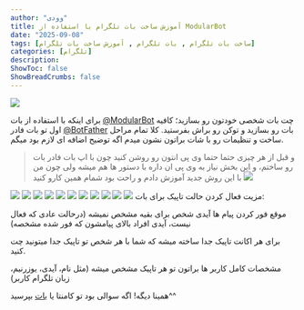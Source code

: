 ```yaml
---
author: "وودی"
title: آموزش ساخت بات تلگرام با استفاده از ModularBot
date: "2025-09-08"
tags: [ساخت بات تلگرام , بات تلگرام , آموزش ساخت بات تلگرام]
categories: [تلگرام]
description: 
ShowToc: false
ShowBreadCrumbs: false
---
```

![](https://uploadkon.ir/uploads/f3fe14_25how-to-create-chatbot.jpg)

برای اینکه با استفاده از بات [@ModularBot](https://t.me/ModularBot) چت بات شخصی خودتون رو بسازید؛ کافیه اول تو بات فادر [@BotFather](https://t.me/BotFather) بات رو بسازید و توکن رو براش بفرستید.
کلا تمام مراحل ساخت و تنظیمات رو با شات براتون نشون میدم اگه توضیح اضافه ای لازم بود میگم.

>  و قبل از هر چیزی حتما حتما وی پی انتون رو روشن کنید چون با اپ بات فادر بات رو ساختم، و این بخش نیاز به وی پی ان داره با دستور ها هم میشه ولی چون من با این روش جدید آموزش دادم و راحت بود شمام همین کارو کنید <img loading="lazy" class="emoji" src="https://uploadkon.ir/uploads/43b814_25unnamed-AgADwBsAAjquOVI.png">


![](https://uploadkon.ir/uploads/c07314_251.jpg)
![](https://uploadkon.ir/uploads/55b814_252.jpg)
![](https://uploadkon.ir/uploads/a34614_2512.jpg)
![](https://uploadkon.ir/uploads/240b14_254.jpg)
![](https://uploadkon.ir/uploads/2c8814_255.jpg)
![](https://uploadkon.ir/uploads/9a1514_256.jpg)
![](https://uploadkon.ir/uploads/703514_257.jpg)
![](https://uploadkon.ir/uploads/010c14_258.jpg)
![](https://uploadkon.ir/uploads/bff114_2510.jpg)
![](https://uploadkon.ir/uploads/d86614_2511.jpg)
![](https://uploadkon.ir/uploads/fb3014_259.jpg)
مزیت فعال کردن حالت تاپیک برای بات:

موقع فور کردن پیام ها آیدی شخص برای بقیه مشخص نمیشه (درحالت عادی که فعال نیست، آیدی افراد بالای پیامشون که فور شده مشخصه)

برای هر اکانت تاپیک جدا ساخته میشه که شما با هر شخص تو تاپیک جدا میتونید چت کنید.

مشخصات کامل کاربر ها براتون تو هر تاپیک مشخص میشه (مثل نام، آیدی، یوزرنیم، زبان تلگرام کاربر)


همینا دیگه! اگه سوالی بود تو کامنتا یا [بات](https://t.me/imwoodybot) بپرسید^^
